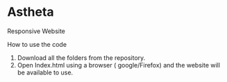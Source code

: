 # Astheta
Responsive Website

How to use the code 
1. Download all the folders from the repository.
2. Open Index.html using a browser ( google/Firefox) and the website will be available to use.
